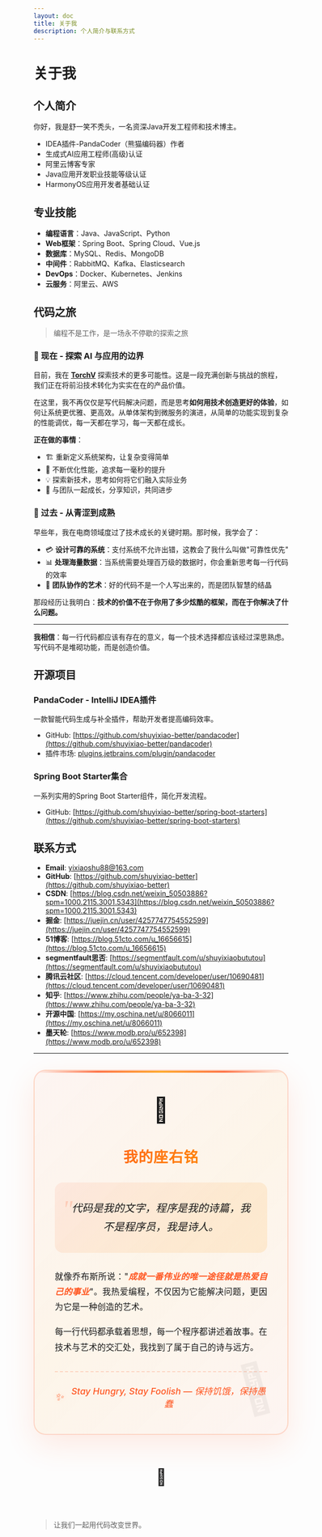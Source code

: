 ```yaml
---
layout: doc
title: 关于我
description: 个人简介与联系方式
---
```


# 关于我

## 个人简介

你好，我是舒一笑不秃头，一名资深Java开发工程师和技术博主。

- IDEA插件-PandaCoder（熊猫编码器）作者
- 生成式AI应用工程师(高级)认证
- 阿里云博客专家
- Java应用开发职业技能等级认证
- HarmonyOS应用开发者基础认证

## 专业技能

- **编程语言**：Java、JavaScript、Python
- **Web框架**：Spring Boot、Spring Cloud、Vue.js
- **数据库**：MySQL、Redis、MongoDB
- **中间件**：RabbitMQ、Kafka、Elasticsearch
- **DevOps**：Docker、Kubernetes、Jenkins
- **云服务**：阿里云、AWS

## 代码之旅

> 编程不是工作，是一场永不停歇的探索之旅

### 🚀 现在 - 探索 AI 与应用的边界

目前，我在 **[TorchV](https://www.torchv.com/)** 探索技术的更多可能性。这是一段充满创新与挑战的旅程，我们正在将前沿技术转化为实实在在的产品价值。

在这里，我不再仅仅是写代码解决问题，而是思考**如何用技术创造更好的体验**，如何让系统更优雅、更高效。从单体架构到微服务的演进，从简单的功能实现到复杂的性能调优，每一天都在学习，每一天都在成长。

**正在做的事情**：
- 🏗️ 重新定义系统架构，让复杂变得简单
- 🎯 不断优化性能，追求每一毫秒的提升
- 💡 探索新技术，思考如何将它们融入实际业务
- 👥 与团队一起成长，分享知识，共同进步

### 🌱 过去 - 从青涩到成熟

早些年，我在电商领域度过了技术成长的关键时期。那时候，我学会了：

- 💳 **设计可靠的系统**：支付系统不允许出错，这教会了我什么叫做"可靠性优先"
- 📊 **处理海量数据**：当系统需要处理百万级的数据时，你会重新思考每一行代码的效率
- 🤝 **团队协作的艺术**：好的代码不是一个人写出来的，而是团队智慧的结晶

那段经历让我明白：**技术的价值不在于你用了多少炫酷的框架，而在于你解决了什么问题。**

---

**我相信**：每一行代码都应该有存在的意义，每一个技术选择都应该经过深思熟虑。写代码不是堆砌功能，而是创造价值。

## 开源项目

### PandaCoder - IntelliJ IDEA插件

一款智能代码生成与补全插件，帮助开发者提高编码效率。

- GitHub: [https://github.com/shuyixiao-better/pandacoder](https://github.com/shuyixiao-better/pandacoder)
- 插件市场: [plugins.jetbrains.com/plugin/pandacoder](https://plugins.jetbrains.com/plugin/27533-pandacoder)

### Spring Boot Starter集合

一系列实用的Spring Boot Starter组件，简化开发流程。

- GitHub: [https://github.com/shuyixiao-better/spring-boot-starters](https://github.com/shuyixiao-better/spring-boot-starters)

## 联系方式

- **Email**: yixiaoshu88@163.com
- **GitHub**: [https://github.com/shuyixiao-better](https://github.com/shuyixiao-better)
- **CSDN**: [https://blog.csdn.net/weixin_50503886?spm=1000.2115.3001.5343](https://blog.csdn.net/weixin_50503886?spm=1000.2115.3001.5343)
- **掘金**: [https://juejin.cn/user/4257747754552599](https://juejin.cn/user/4257747754552599)
- **51博客**: [https://blog.51cto.com/u_16656615](https://blog.51cto.com/u_16656615)
- **segmentfault思否**: [https://segmentfault.com/u/shuyixiaobututou](https://segmentfault.com/u/shuyixiaobututou)
- **腾讯云社区**: [https://cloud.tencent.com/developer/user/10690481](https://cloud.tencent.com/developer/user/10690481)
- **知乎**: [https://www.zhihu.com/people/ya-ba-3-32](https://www.zhihu.com/people/ya-ba-3-32)
- **开源中国**: [https://my.oschina.net/u/8066011](https://my.oschina.net/u/8066011)
- **墨天轮**: [https://www.modb.pro/u/652398](https://www.modb.pro/u/652398)

---

<div class="personal-motto">
<div class="motto-icon">💫</div>
<div class="motto-content">
<h3 class="motto-title">我的座右铭</h3>
<blockquote class="motto-quote">
代码是我的文字，程序是我的诗篇，我不是程序员，我是诗人。
</blockquote>
<div class="motto-wisdom">
<p>就像乔布斯所说："<em>成就一番伟业的唯一途径就是热爱自己的事业</em>"。我热爱编程，不仅因为它能解决问题，更因为它是一种创造的艺术。</p>
<p>每一行代码都承载着思想，每一个程序都讲述着故事。在技术与艺术的交汇处，我找到了属于自己的诗与远方。</p>
</div>
<div class="motto-signature">
<span class="signature-icon">✨</span>
<span>Stay Hungry, Stay Foolish — 保持饥饿，保持愚蠢</span>
</div>
</div>
</div>

<style scoped>
.personal-motto {
  margin: 2rem 0 3rem;
  padding: 3rem 2.5rem;
  background: linear-gradient(135deg, 
    rgba(255, 87, 34, 0.05) 0%,
    rgba(255, 152, 0, 0.08) 50%,
    rgba(255, 87, 34, 0.05) 100%);
  border-radius: 24px;
  box-shadow: 0 20px 60px rgba(255, 87, 34, 0.12);
  border: 2px solid rgba(255, 87, 34, 0.2);
  position: relative;
  overflow: hidden;
}

.personal-motto::before {
  content: '';
  position: absolute;
  top: 0;
  left: 0;
  right: 0;
  height: 4px;
  background: linear-gradient(90deg, 
    transparent,
    rgba(255, 87, 34, 0.8),
    rgba(255, 152, 0, 0.8),
    rgba(255, 87, 34, 0.8),
    transparent);
}

.personal-motto::after {
  content: '🍎';
  position: absolute;
  bottom: 2rem;
  right: 2rem;
  font-size: 6rem;
  opacity: 0.05;
  transform: rotate(-15deg);
}

.motto-icon {
  font-size: 3rem;
  text-align: center;
  margin-bottom: 1.5rem;
  animation: float-motto 3s ease-in-out infinite;
}

@keyframes float-motto {
  0%, 100% { transform: translateY(0) rotate(0deg); }
  50% { transform: translateY(-8px) rotate(5deg); }
}

.motto-content {
  position: relative;
  z-index: 2;
}

.motto-title {
  text-align: center;
  font-size: 1.8rem;
  font-weight: 700;
  background: linear-gradient(135deg, #ff5722, #ff9800);
  -webkit-background-clip: text;
  background-clip: text;
  -webkit-text-fill-color: transparent;
  margin-bottom: 1.5rem;
  letter-spacing: 1px;
}

.motto-quote {
  font-size: 1.3rem;
  line-height: 1.8;
  text-align: center;
  color: var(--vp-c-text-1);
  font-weight: 500;
  font-style: italic;
  margin: 2rem 0;
  padding: 2rem;
  background: linear-gradient(135deg, 
    rgba(255, 87, 34, 0.08), 
    rgba(255, 152, 0, 0.12));
  border-radius: 16px;
  border-left: 5px solid #ff5722;
  position: relative;
  border: none !important;
}

.motto-quote::before {
  content: '"';
  position: absolute;
  top: 10px;
  left: 15px;
  font-size: 3rem;
  color: #ff5722;
  opacity: 0.2;
  font-family: Georgia, serif;
}

.motto-wisdom {
  margin: 2rem 0;
  text-align: justify;
}

.motto-wisdom p {
  margin: 1.2rem 0;
  line-height: 1.8;
  color: var(--vp-c-text-2);
  font-size: 1.05rem;
}

.motto-wisdom em {
  color: #ff5722;
  font-weight: 600;
  font-style: italic;
}

.motto-signature {
  margin-top: 2rem;
  padding-top: 1.5rem;
  border-top: 2px dashed rgba(255, 87, 34, 0.2);
  text-align: center;
  font-size: 1.1rem;
  font-weight: 500;
  color: #ff5722;
  font-style: italic;
  display: flex;
  align-items: center;
  justify-content: center;
  gap: 0.8rem;
}

.signature-icon {
  font-size: 1.3rem;
  animation: pulse-icon 2s ease-in-out infinite;
}

@keyframes pulse-icon {
  0%, 100% { 
    transform: scale(1);
    filter: drop-shadow(0 0 4px rgba(255, 87, 34, 0.3));
  }
  50% { 
    transform: scale(1.15);
    filter: drop-shadow(0 0 12px rgba(255, 87, 34, 0.6));
  }
}

@media (max-width: 768px) {
  .personal-motto {
    padding: 2rem 1.5rem;
    margin: 1.5rem 0 2rem;
  }
  
  .motto-title {
    font-size: 1.5rem;
  }
  
  .motto-quote {
    font-size: 1.1rem;
    padding: 1.5rem;
  }
  
  .motto-wisdom p {
    font-size: 0.95rem;
  }
  
  .motto-signature {
    font-size: 0.95rem;
    flex-direction: column;
    gap: 0.5rem;
  }
}

.dark .personal-motto {
  background: linear-gradient(135deg,
    rgba(255, 87, 34, 0.08) 0%,
    rgba(255, 152, 0, 0.12) 50%,
    rgba(255, 87, 34, 0.08) 100%);
  border-color: rgba(255, 87, 34, 0.3);
  box-shadow: 0 20px 60px rgba(0, 0, 0, 0.3);
}

.dark .motto-quote {
  background: linear-gradient(135deg, 
    rgba(255, 87, 34, 0.12), 
    rgba(255, 152, 0, 0.18));
}
</style>

<div class="section-divider">
  <div class="divider-line"></div>
  <div class="divider-icon">🍎</div>
  <div class="divider-line"></div>
</div>

<JobsQuotes />

<style scoped>
.section-divider {
  display: flex;
  align-items: center;
  justify-content: center;
  margin: 4rem auto;
  max-width: 600px;
}

.divider-line {
  flex-grow: 1;
  height: 2px;
  background: linear-gradient(to right, transparent, var(--vp-c-brand-1), transparent);
  border-radius: 1px;
}

.divider-icon {
  font-size: 2rem;
  margin: 0 2rem;
  color: var(--vp-c-brand-1);
  animation: pulse-divider 2s infinite;
}

@keyframes pulse-divider {
  0%, 100% { transform: scale(1); opacity: 1; }
  50% { transform: scale(1.1); opacity: 0.8; }
}

@media (max-width: 768px) {
  .section-divider {
    margin: 3rem auto;
  }
  
  .divider-icon {
    font-size: 1.5rem;
    margin: 0 1rem;
  }
}
</style>

> 让我们一起用代码改变世界。
